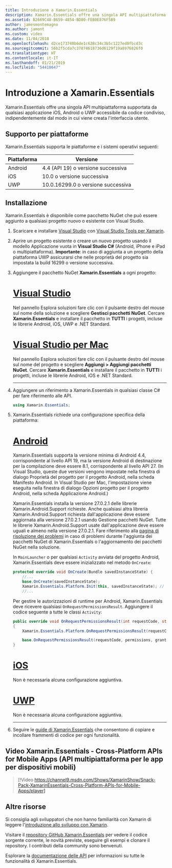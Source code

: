 ```yaml
---
title: Introduzione a Xamarin.Essentials
description: Xamarin.Essentials offre una singola API multipiattaforma supportata da qualsiasi applicazione iOS, Android o UWP accessibile da codice condiviso, indipendentemente dal modo in cui viene creata l'interfaccia utente.
ms.assetid: B2669C48-B659-4854-BD80-FEB0E876F5B9
author: jamesmontemagno
ms.author: jamont
ms.custom: video
ms.date: 11/04/2018
ms.openlocfilehash: d2ce173740b6de1c628c34c3b5c1227ed0fbcd3c
ms.sourcegitcommit: 56b2f5cda7c37874618736d6129f19a8976826f0
ms.translationtype: HT
ms.contentlocale: it-IT
ms.lasthandoff: 01/21/2019
ms.locfileid: "54418647"
---
```

# <a name="get-started-with-xamarinessentials"></a>Introduzione a Xamarin.Essentials

Xamarin.Essentials offre una singola API multipiattaforma supportata da qualsiasi applicazione iOS, Android o UWP accessibile da codice condiviso, indipendentemente dal modo in cui viene creata l'interfaccia utente.

## <a name="platform-support"></a>Supporto per piattaforme

Xamarin.Essentials supporta le piattaforme e i sistemi operativi seguenti:

| Piattaforma | Versione |
| --- | --- |
| Android | 4.4 (API 19) o versione successiva |
| iOS |10.0 o versione successiva |
| UWP | 10.0.16299.0 o versione successiva |

## <a name="installation"></a>Installazione

Xamarin.Essentials è disponibile come pacchetto NuGet che può essere aggiunto a qualsiasi progetto nuovo o esistente con Visual Studio.

1. Scaricare e installare [Visual Studio](http://visualstudio.com) con [Visual Studio Tools per Xamarin](~/cross-platform/get-started/installation/index.md).

2. Aprire un progetto esistente o creare un nuovo progetto usando il modello Applicazione vuota in **Visual Studio C#**  (Android, iPhone e iPad o multipiattaforma). **Importante**: in caso di aggiunta a un progetto della piattaforma UWP assicurarsi che nelle proprietà del progetto sia impostata la build 16299 o versione successiva.

3. Aggiungere il pacchetto NuGet **Xamarin.Essentials** a ogni progetto:

    # <a name="visual-studiotabwindows"></a>[Visual Studio](#tab/windows)

    Nel pannello Esplora soluzioni fare clic con il pulsante destro del mouse sul nome della soluzione e scegliere **Gestisci pacchetti NuGet**. Cercare **Xamarin.Essentials** e installare il pacchetto in **TUTTI** i progetti, incluse le librerie Android, iOS, UWP e .NET Standard.

    # <a name="visual-studio-for-mactabmacos"></a>[Visual Studio per Mac](#tab/macos)

    Nel pannello Esplora soluzioni fare clic con il pulsante destro del mouse sul nome del progetto e scegliere **Aggiungi > Aggiungi pacchetti NuGet**. Cercare **Xamarin.Essentials** e installare il pacchetto in **TUTTI** i progetti, incluse le librerie Android, iOS e .NET Standard.

    -----

4. Aggiungere un riferimento a Xamarin.Essentials in qualsiasi classe C# per fare riferimento alle API.

    ```csharp
    using Xamarin.Essentials;
    ```

5. Xamarin.Essentials richiede una configurazione specifica della piattaforma:

    # <a name="androidtabandroid"></a>[Android](#tab/android)

    Xamarin.Essentials supporta la versione minima di Android 4.4, corrispondente al livello API 19, ma la versione Android di destinazione per la compilazione deve essere 8.1, corrispondente al livello API 27. (In Visual Studio, queste due versioni vengono impostate nella finestra di dialogo Proprietà del progetto per il progetto Android, nella scheda Manifesto Android. In Visual Studio per Mac, l'impostazione viene eseguita nella finestra di dialogo Opzioni progetto per il progetto Android, nella scheda Applicazione Android.) 

    Xamarin.Essentials installa la versione 27.0.2.1 delle librerie Xamarin.Android.Support richieste. Anche qualsiasi altra libreria Xamarin.Android.Support richiesta dall'applicazione deve essere aggiornata alla versione 27.0.2.1 usando Gestione pacchetti NuGet. Tutte le librerie Xamarin.Android.Support usate dall'applicazione deve essere uguali e almeno nella versione 27.0.2.1. Fare riferimento alla [pagina di risoluzione dei problemi](troubleshooting.md) in caso di problemi durante l'aggiunta dei pacchetti NuGet di Xamarin.Essentials o l'aggiornamento dei pacchetti NuGet nella soluzione.

    In `MainLauncher` o per qualsiasi `Activity` avviata del progetto Android, Xamarin.Essentials deve essere inizializzato nel metodo `OnCreate`:

    ```csharp
    protected override void OnCreate(Bundle savedInstanceState) {
        //...
        base.OnCreate(savedInstanceState);
        Xamarin.Essentials.Platform.Init(this, savedInstanceState); // add this line to your code
        //...
    ```

    Per gestire le autorizzazioni di runtime per Android, Xamarin.Essentials deve ricevere qualsiasi `OnRequestPermissionsResult`. Aggiungere il codice seguente a tutte le classi `Activity`:

    ```csharp
    public override void OnRequestPermissionsResult(int requestCode, string[] permissions, [GeneratedEnum] Android.Content.PM.Permission[] grantResults)
    {
        Xamarin.Essentials.Platform.OnRequestPermissionsResult(requestCode, permissions, grantResults);

        base.OnRequestPermissionsResult(requestCode, permissions, grantResults);
    }
    ```

    # <a name="iostabios"></a>[iOS](#tab/ios)

    Non è necessaria alcuna configurazione aggiuntiva.

    # <a name="uwptabuwp"></a>[UWP](#tab/uwp)

    Non è necessaria alcuna configurazione aggiuntiva.

    -----

6. Seguire le [guide di Xamarin.Essentials](index.md) che consentono di copiare e incollare frammenti di codice per ogni funzionalità.

## <a name="xamarinessentials---cross-platform-apis-for-mobile-apps-video"></a>Video Xamarin.Essentials - Cross-Platform APIs for Mobile Apps (API multipiattaforma per le app per dispositivi mobili)

> [!Video https://channel9.msdn.com/Shows/XamarinShow/Snack-Pack-XamarinEssentials-Cross-Platform-APIs-for-Mobile-Apps/player]

## <a name="other-resources"></a>Altre risorse

Si consiglia agli sviluppatori che non hanno familiarità con Xamarin di leggere l'[introduzione allo sviluppo con Xamarin](~/cross-platform/getting-started/index.md).

Visitare il [repository GitHub Xamarin.Essentials](http://github.com/xamarin/Essentials) per vedere il codice sorgente corrente, le novità previste, eseguire gli esempi e clonare il repository. I contributi della community sono benvenuti.

Esplorare la [documentazione delle API](xref:Xamarin.Essentials) per informazioni su tutte le funzionalità di Xamarin.Essentials.
